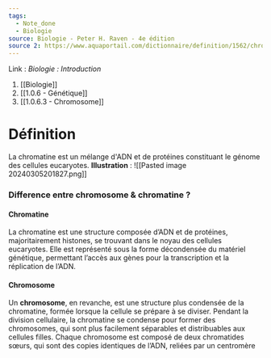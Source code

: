 ```yaml
---
tags:
  - Note_done
  - Biologie
source: Biologie - Peter H. Raven - 4e édition
source 2: https://www.aquaportail.com/dictionnaire/definition/1562/chromatine
---
```


Link :
_Biologie : Introduction_
1. [[Biologie]]
2. [[1.0.6 - Génétique]]
3. [[1.0.6.3 - Chromosome]]

# Définition
La chromatine est un mélange d'ADN et de protéines constituant le génome des cellules eucaryotes. 
**Illustration** : ![[Pasted image 20240305201827.png]]
### Difference entre chromosome & chromatine ?
#### Chromatine 
La chromatine est une structure composée d’ADN et de protéines, majoritairement histones, se trouvant dans le noyau des cellules eucaryotes. Elle est représenté sous la forme décondensée du matériel génétique, permettant l’accès aux gènes pour la transcription et la réplication de l’ADN.
#### Chromosome 
Un **chromosome**, en revanche, est une structure plus condensée de la chromatine, formée lorsque la cellule se prépare à se diviser. Pendant la division cellulaire, la chromatine se condense pour former des chromosomes, qui sont plus facilement séparables et distribuables aux cellules filles. Chaque chromosome est composé de deux chromatides sœurs, qui sont des copies identiques de l’ADN, reliées par un centromère